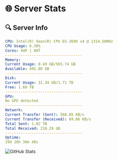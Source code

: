 # 🌐 Server Stats
## 🔍 Server Info
```yaml
CPU: Intel(R) Xeon(R) CPU E5-2699 v4 @ 1314.56MHz
CPU Usage: 6.30%
Cores: 44P | 88T
-----------------------------------
Memory:
Current Usage: 8.49 GB/503.74 GB
Available: 491.80 GB
-----------------------------------
Disk:
Current Usage: 31.34 GB/1.71 TB
Free: 1.60 TB
-----------------------------------
GPU:
No GPU detected
-----------------------------------
Network:
Current Transfer (Sent): 568.05 KB/s
Current Transfer (Received): 69.06 KB/s
Total Sent: 1.02 TB
Total Received: 210.29 GB
-----------------------------------
Uptime:
19d 18h 38m 48s
```
![GitHub Stats](https://img.shields.io/badge/Updated-2025-05-09_11:47:36-blue)